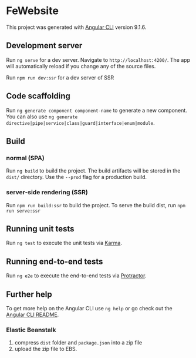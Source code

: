 # FeWebsite

This project was generated with [Angular CLI](https://github.com/angular/angular-cli) version 9.1.6.

## Development server

Run `ng serve` for a dev server. Navigate to `http://localhost:4200/`. The app will automatically reload if you change any of the source files.

Run `npm run dev:ssr` for a dev server of SSR


## Code scaffolding

Run `ng generate component component-name` to generate a new component. You can also use `ng generate directive|pipe|service|class|guard|interface|enum|module`.

## Build

### normal (SPA)
Run `ng build` to build the project. The build artifacts will be stored in the `dist/` directory. Use the `--prod` flag for a production build.

### server-side rendering (SSR)
Run `npm run build:ssr` to build the project. To serve the build dist, run `npm run serve:ssr`


## Running unit tests

Run `ng test` to execute the unit tests via [Karma](https://karma-runner.github.io).

## Running end-to-end tests

Run `ng e2e` to execute the end-to-end tests via [Protractor](http://www.protractortest.org/).

## Further help

To get more help on the Angular CLI use `ng help` or go check out the [Angular CLI README](https://github.com/angular/angular-cli/blob/master/README.md).

### Elastic Beanstalk
1. compress `dist` folder and `package.json` into a zip file
2. upload the zip file to EBS.
